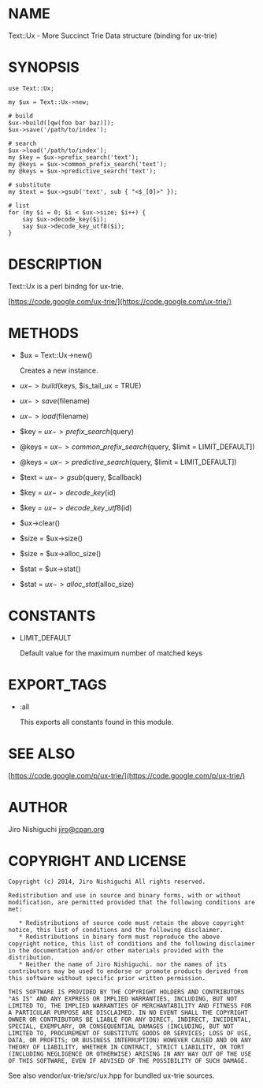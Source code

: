 # NAME

Text::Ux - More Succinct Trie Data structure (binding for ux-trie)

# SYNOPSIS

    use Text::Ux;

    my $ux = Text::Ux->new;

    # build
    $ux->build([qw(foo bar baz)]);
    $ux->save('/path/to/index');

    # search
    $ux->load('/path/to/index');
    my $key = $ux->prefix_search('text');
    my @keys = $ux->common_prefix_search('text');
    my @keys = $ux->predictive_search('text');

    # substitute
    my $text = $ux->gsub('text', sub { "<$_[0]>" });

    # list
    for (my $i = 0; $i < $ux->size; $i++) {
        say $ux->decode_key($i);
        say $ux->decode_key_utf8($i);
    }

# DESCRIPTION

Text::Ux is a perl bindng for ux-trie.

[https://code.google.com/ux-trie/](https://code.google.com/ux-trie/)

# METHODS

- $ux = Text::Ux->new()

    Creates a new instance.

- $ux->build($keys, $is\_tail\_ux = TRUE)
- $ux->save($filename)
- $ux->load($filename)
- $key = $ux->prefix\_search($query)
- @keys = $ux->common\_prefix\_search($query, $limit = LIMIT\_DEFAULT\])
- @keys = $ux->predictive\_search($query, $limit = LIMIT\_DEFAULT\])
- $text = $ux->gsub($query, $callback)
- $key = $ux->decode\_key($id)
- $key = $ux->decode\_key\_utf8($id)
- $ux->clear()
- $size = $ux->size()
- $size = $ux->alloc\_size()
- $stat = $ux->stat()
- $stat = $ux->alloc\_stat($alloc\_size)

# CONSTANTS

- LIMIT\_DEFAULT

    Default value for the maximum number of matched keys

# EXPORT\_TAGS

- :all

    This exports all constants found in this module.

# SEE ALSO

[https://code.google.com/p/ux-trie/](https://code.google.com/p/ux-trie/)

# AUTHOR

Jiro Nishiguchi <jiro@cpan.org>

# COPYRIGHT AND LICENSE

    Copyright (c) 2014, Jiro Nishiguchi All rights reserved.

    Redistribution and use in source and binary forms, with or without
    modification, are permitted provided that the following conditions are
    met:
    
       * Redistributions of source code must retain the above copyright
    notice, this list of conditions and the following disclaimer.
       * Redistributions in binary form must reproduce the above
    copyright notice, this list of conditions and the following disclaimer
    in the documentation and/or other materials provided with the
    distribution.
       * Neither the name of Jiro Nishiguchi. nor the names of its
    contributors may be used to endorse or promote products derived from
    this software without specific prior written permission.
    
    THIS SOFTWARE IS PROVIDED BY THE COPYRIGHT HOLDERS AND CONTRIBUTORS
    "AS IS" AND ANY EXPRESS OR IMPLIED WARRANTIES, INCLUDING, BUT NOT
    LIMITED TO, THE IMPLIED WARRANTIES OF MERCHANTABILITY AND FITNESS FOR
    A PARTICULAR PURPOSE ARE DISCLAIMED. IN NO EVENT SHALL THE COPYRIGHT
    OWNER OR CONTRIBUTORS BE LIABLE FOR ANY DIRECT, INDIRECT, INCIDENTAL,
    SPECIAL, EXEMPLARY, OR CONSEQUENTIAL DAMAGES (INCLUDING, BUT NOT
    LIMITED TO, PROCUREMENT OF SUBSTITUTE GOODS OR SERVICES; LOSS OF USE,
    DATA, OR PROFITS; OR BUSINESS INTERRUPTION) HOWEVER CAUSED AND ON ANY
    THEORY OF LIABILITY, WHETHER IN CONTRACT, STRICT LIABILITY, OR TORT
    (INCLUDING NEGLIGENCE OR OTHERWISE) ARISING IN ANY WAY OUT OF THE USE
    OF THIS SOFTWARE, EVEN IF ADVISED OF THE POSSIBILITY OF SUCH DAMAGE.

See also vendor/ux-trie/src/ux.hpp for bundled ux-trie sources.
